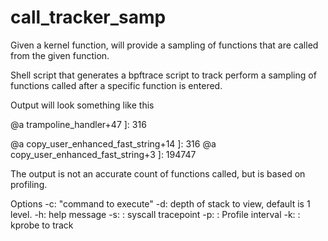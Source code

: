 # call_tracker_samp
Given a kernel function, will provide a sampling of functions that are called from the given function.

Shell script that generates a bpftrace script to track perform a sampling
of functions called after a specific function is entered.

Output will look something like this

@a
 trampoline_handler+47
]: 316

@a
    copy_user_enhanced_fast_string+14
]: 316
@a
    copy_user_enhanced_fast_string+3
]: 194747


 The output is not an accurate count of functions called, but is based on profiling.

 Options
 -c: "command to execute"
 -d: depth of stack to view, default is 1 level.
 -h: help message
 -s: <name>: syscall tracepoint
 -p: <value>: Profile interval
 -k: <name>: kprobe to track
